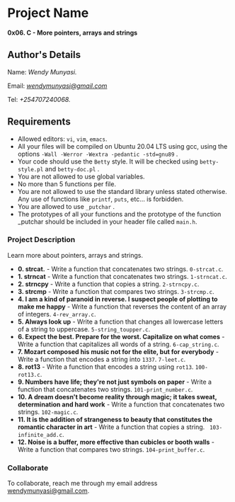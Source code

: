 # Project Name
**0x06. C - More pointers, arrays and strings**

## Author's Details
Name: *Wendy Munyasi.*

Email: *wendymunyasi@gmail.com*

Tel: *+254707240068.*

##  Requirements
*   Allowed editors: `vi`, `vim`, `emacs`.
*   All your files will be compiled on Ubuntu 20.04 LTS using gcc, using the options `-Wall -Werror -Wextra -pedantic -std=gnu89` .
*   Your code should use the `Betty` style. It will be checked using `betty-style.pl` and `betty-doc.pl` .
*   You are not allowed to use global variables.
*   No more than 5 functions per file.
*   You are not allowed to use the standard library unless stated otherwise. Any use of functions like  `printf`, `puts`, etc… is forbidden.
*   You are allowed to use `_putchar` .
*   The prototypes of all your functions and the prototype of the function _putchar should be included in your header file called `main.h`.


### Project Description
Learn more about pointers, arrays and strings.

* **0. strcat.** - Write a function that concatenates two strings. `0-strcat.c`.
* **1. strncat** - Write a function that concatenates two strings. `1-strncat.c`.
* **2. strncpy** - Write a function that copies a string. `2-strncpy.c`.
* **3. strcmp** - Write a function that compares two strings. `3-strcmp.c`.
* **4. I am a kind of paranoid in reverse. I suspect people of plotting to make me happy** - Write a function that reverses the content of an array of integers. `4-rev_array.c`.
* **5. Always look up** - Write a function that changes all lowercase letters of a string to uppercase. `5-string_toupper.c`.
* **6. Expect the best. Prepare for the worst. Capitalize on what comes** - Write a function that capitalizes all words of a string. `6-cap_string.c`.
* **7. Mozart composed his music not for the elite, but for everybody** - Write a function that encodes a string into `1337`. `7-leet.c`.
* **8. rot13** - Write a function that encodes a string using `rot13`. `100-rot13.c`.
* **9. Numbers have life; they're not just symbols on paper** - Write a function that concatenates two strings. `101-print_number.c`.
* **10. A dream doesn't become reality through magic; it takes sweat, determination and hard work** - Write a function that concatenates two strings. `102-magic.c`.
* **11. It is the addition of strangeness to beauty that constitutes the romantic character in art** - Write a function that copies a string. ` 103-infinite_add.c`.
* **12. Noise is a buffer, more effective than cubicles or booth walls** - Write a function that compares two strings. `104-print_buffer.c`.

### Collaborate

To collaborate, reach me through my email address wendymunyasi@gmail.com.